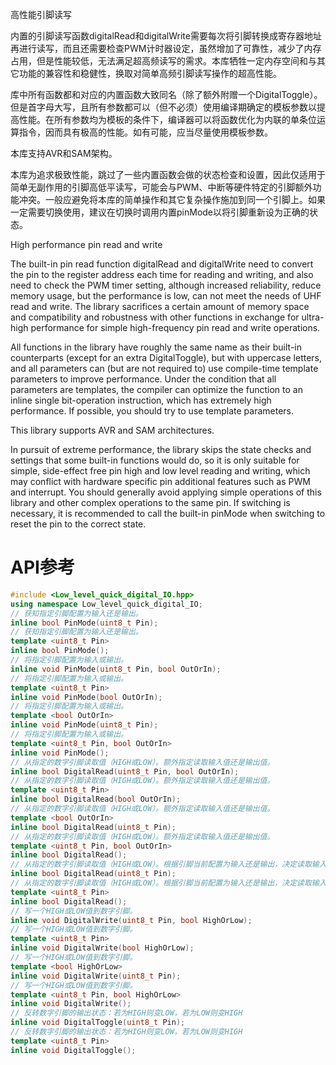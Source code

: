 高性能引脚读写

内置的引脚读写函数digitalRead和digitalWrite需要每次将引脚转换成寄存器地址再进行读写，而且还需要检查PWM计时器设定，虽然增加了可靠性，减少了内存占用，但是性能较低，无法满足超高频读写的需求。本库牺牲一定内存空间和与其它功能的兼容性和稳健性，换取对简单高频引脚读写操作的超高性能。

库中所有函数都和对应的内置函数大致同名（除了额外附赠一个DigitalToggle）。但是首字母大写，且所有参数都可以（但不必须）使用编译期确定的模板参数以提高性能。在所有参数均为模板的条件下，编译器可以将函数优化为内联的单条位运算指令，因而具有极高的性能。如有可能，应当尽量使用模板参数。

本库支持AVR和SAM架构。

本库为追求极致性能，跳过了一些内置函数会做的状态检查和设置，因此仅适用于简单无副作用的引脚高低平读写，可能会与PWM、中断等硬件特定的引脚额外功能冲突。一般应避免将本库的简单操作和其它复杂操作施加到同一个引脚上。如果一定需要切换使用，建议在切换时调用内置pinMode以将引脚重新设为正确的状态。

High performance pin read and write

The built-in pin read function digitalRead and digitalWrite need to convert the pin to the register address each time for reading and writing, and also need to check the PWM timer setting, although increased reliability, reduce memory usage, but the performance is low, can not meet the needs of UHF read and write. The library sacrifices a certain amount of memory space and compatibility and robustness with other functions in exchange for ultra-high performance for simple high-frequency pin read and write operations.

All functions in the library have roughly the same name as their built-in counterparts (except for an extra DigitalToggle), but with uppercase letters, and all parameters can (but are not required to) use compile-time template parameters to improve performance. Under the condition that all parameters are templates, the compiler can optimize the function to an inline single bit-operation instruction, which has extremely high performance. If possible, you should try to use template parameters.

This library supports AVR and SAM architectures.

In pursuit of extreme performance, the library skips the state checks and settings that some built-in functions would do, so it is only suitable for simple, side-effect free pin high and low level reading and writing, which may conflict with hardware specific pin additional features such as PWM and interrupt. You should generally avoid applying simple operations of this library and other complex operations to the same pin. If switching is necessary, it is recommended to call the built-in pinMode when switching to reset the pin to the correct state.

# API参考
```C++
#include <Low_level_quick_digital_IO.hpp>
using namespace Low_level_quick_digital_IO;
// 获知指定引脚配置为输入还是输出。
inline bool PinMode(uint8_t Pin);
// 获知指定引脚配置为输入还是输出。
template <uint8_t Pin>
inline bool PinMode();
// 将指定引脚配置为输入或输出。
inline void PinMode(uint8_t Pin, bool OutOrIn);
// 将指定引脚配置为输入或输出。
template <uint8_t Pin>
inline void PinMode(bool OutOrIn);
// 将指定引脚配置为输入或输出。
template <bool OutOrIn>
inline void PinMode(uint8_t Pin);
// 将指定引脚配置为输入或输出。
template <uint8_t Pin, bool OutOrIn>
inline void PinMode();
// 从指定的数字引脚读取值（HIGH或LOW）。额外指定读取输入值还是输出值。
inline bool DigitalRead(uint8_t Pin, bool OutOrIn);
// 从指定的数字引脚读取值（HIGH或LOW）。额外指定读取输入值还是输出值。
template <uint8_t Pin>
inline bool DigitalRead(bool OutOrIn);
// 从指定的数字引脚读取值（HIGH或LOW）。额外指定读取输入值还是输出值。
template <bool OutOrIn>
inline bool DigitalRead(uint8_t Pin);
// 从指定的数字引脚读取值（HIGH或LOW）。额外指定读取输入值还是输出值。
template <uint8_t Pin, bool OutOrIn>
inline bool DigitalRead();
// 从指定的数字引脚读取值（HIGH或LOW）。根据引脚当前配置为输入还是输出，决定读取输入值还是输出值。
inline bool DigitalRead(uint8_t Pin);
// 从指定的数字引脚读取值（HIGH或LOW）。根据引脚当前配置为输入还是输出，决定读取输入值还是输出值。
template <uint8_t Pin>
inline bool DigitalRead();
// 写一个HIGH或LOW值到数字引脚。
inline void DigitalWrite(uint8_t Pin, bool HighOrLow);
// 写一个HIGH或LOW值到数字引脚。
template <uint8_t Pin>
inline void DigitalWrite(bool HighOrLow);
// 写一个HIGH或LOW值到数字引脚。
template <bool HighOrLow>
inline void DigitalWrite(uint8_t Pin);
// 写一个HIGH或LOW值到数字引脚。
template <uint8_t Pin, bool HighOrLow>
inline void DigitalWrite();
// 反转数字引脚的输出状态：若为HIGH则变LOW，若为LOW则变HIGH
inline void DigitalToggle(uint8_t Pin);
// 反转数字引脚的输出状态：若为HIGH则变LOW，若为LOW则变HIGH
template <uint8_t Pin>
inline void DigitalToggle();
```